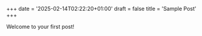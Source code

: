 +++
date = '2025-02-14T02:22:20+01:00'
draft = false
title = 'Sample Post'
+++

Welcome to your first post!
